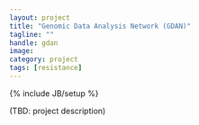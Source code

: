 ```yaml
---
layout: project
title: "Genomic Data Analysis Network (GDAN)"
tagline: ""
handle: gdan
image: 
category: project
tags: [resistance]
---
```

{% include JB/setup %}

(TBD: project description)